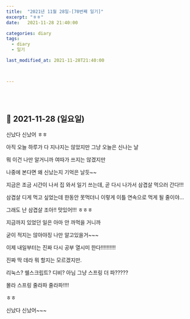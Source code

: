 ```yaml
---
title:  "2021년 11월 28일-[70번째 일기]"
excerpt: "ㅎㅎ"
date:   2021-11-28 21:40:00 

categories: diary
tags:
  - diary
  - 일기

last_modified_at: 2021-11-28T21:40:00



---
```


<br/>

<br/>

## 🧾 2021-11-28 (일요일)

신났다 신났어 ㅎㅎ

아직 오늘 하루가 다 지나지는 않았지만 그냥 오늘은 신나는 날

뭐 이건 나만 알거니까 여따가 쓰지는 않겠지만

나중에 본다면 왜 신났는지 기억은 날듯~~

지금은 조금 시간이 나서 집 와서 일기 쓰는데, 곧 다시 나가서 삼겹살 먹으러 간다!!!

삼겹살 디게 먹고 싶었는데 한동안 못먹더니 이렇게 이틀 연속으로 먹게 될 줄이야...

그래도 난 삼겹살 조아!! 맛있어!!! ㅎㅎㅎ

지금까지 있었던 일은 아마 안 까먹을 거니까

굳이 적지는 않아야징 나만 알고있을거~~~

이제 내일부터는 진짜 다시 공부 열시미 한다!!!!!!!!!!

진짜 딱 데라 뭐 할지는 모르겠지만.

리눅스? 쉘스크립트? 디비? 아님 그냥 스프링 더 파?????

몰라 스프링 줄라파 줄라파!!!!

ㅎㅎ

신났다 신났어~~~



